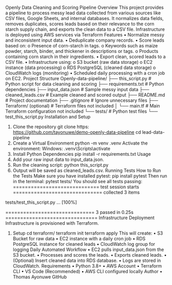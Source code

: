 Openly Data Cleaning and Scoring Pipeline
Overview
This project provides a pipeline to process messy lead data collected from various sources like CSV files, Google Sheets, and internal databases.
It normalizes data fields, removes duplicates, scores leads based on their relevance to the corn starch supply chain, and exports the clean data to a CSV file.
Infrastructure is deployed using AWS services via Terraform
Features
•	Normalize messy and inconsistent input data.
•	Deduplicate company records.
•	Score leads based on:
o	Presence of corn-starch in tags.
o	Keywords such as maize powder, starch, binder, and thickener in descriptions or tags.
o	Products containing corn starch in their ingredients.
•	Export clean, scored leads to a CSV file.
•	Infrastructure using:
o	S3 bucket (raw data storage)
o	EC2 instance (data processing)
o	RDS PostgreSQL (cleaned data storage)
o	CloudWatch logs (monitoring)
•	Scheduled daily processing with a cron job on EC2.
Project Structure
Openly-data-pipeline/
├── this_script.py             # Python script for data cleaning and scoring
├── requirements.txt           # Python dependencies
├── input_data.json             # Sample messy input data
├── cleaned_leads.csv           # Example cleaned and scored output
├── README.md                   # Project documentation
├── .gitignore                  # Ignore unnecessary files
├── Terraform/ (optional) # Terraform files not included
│   └── main.tf                  # Main Terraform configuration not included
└── tests/                       # Python test files
    └── test_this_script.py
Installation and Setup
1. Clone the repository
git clone https: https://github.com/tayonuwe/demo-openly-data-pipeline
cd lead-data-pipeline
2. Create a Virtual Environment
python -m venv .venv
Activate the environment:
Windows:
.venv\Scripts\activate
3. Install Python Dependencies
pip install -r requirements.txt
Usage
1.	Add your raw input data to input_data.json.
2.	Run the cleaning script:
python this_script.py
3.	Output will be saved as cleaned_leads.csv.
Running Tests
 How to Run the Tests
Make sure you have installed pytest:
pip install pytest
Then run in the terminal:
pytest tests/
You should see all tests passing:
============================= test session starts ==============================
collected 3 items

tests/test_this_script.py ...                                             [100%]

============================== 3 passed in 0.25s ===============================
Infrastructure Deployment
Infrastructure is provisioned with Terraform.
1. Setup
cd terraform/
terraform init
terraform apply
This will create:
•	S3 Bucket for raw data
•	EC2 instance with a daily cron job
•	RDS PostgreSQL instance for cleaned leads
•	CloudWatch log group for logging
Daily Automated Workflow
•	EC2 pulls input_data.json from the S3 bucket.
•	Processes and scores the leads.
•	Exports cleaned leads.
•	(Optional) Insert cleaned data into RDS database.
•	Logs are stored in CloudWatch.
Requirements
•	Python 3.8+
•	AWS Account
•	Terraform CLI
•	VS Code (Recommended)
•	AWS CLI configured locally
Author
•	Thomas Ayonuwe GitHub
